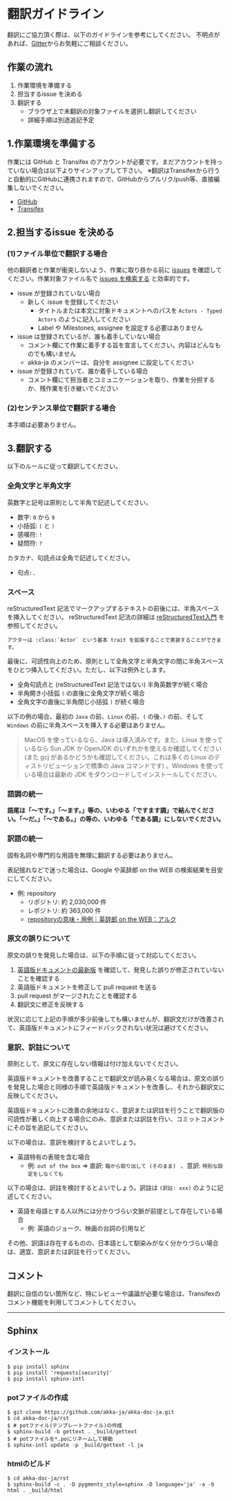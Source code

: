 # 翻訳ガイドライン

翻訳にご協力頂く際は、以下のガイドラインを参考にしてください。
不明点があれば、[Gitter](https://gitter.im/akka-ja/akka-doc-ja)からお気軽にご相談ください。

## 作業の流れ

1. 作業環境を準備する
2. 担当するissue を決める
3. 翻訳する
    * ブラウザ上で未翻訳の対象ファイルを選択し翻訳してください
    * 詳細手順は別途追記予定

## 1.作業環境を準備する

作業には GitHub と Transifex のアカウントが必要です。まだアカウントを持っていない場合は以下よりサインアップして下さい。
※翻訳はTransifexから行うと自動的にGitHubに連携されますので、GitHubからプルリク/push等、直接編集しないでください。
* [GitHub](https://github.com/join) 
* [Transifex](https://www.transifex.com/akka-ja/)

## 2.担当するissue を決める

### (1)ファイル単位で翻訳する場合

他の翻訳者と作業が衝突しないよう、作業に取り掛かる前に [issues](https://github.com/akka-ja/akka-doc-ja/issues) を確認してください。作業対象ファイル名で [issues を検索する](https://help.github.com/articles/searching-issues/) と効率的です。

- issue が登録されていない場合
  - 新しく issue を登録してください
    - タイトルまたは本文に対象ドキュメントへのパスを `Actors - Typed Actors` のように記入してください
    - Label や Milestones, assignee を設定する必要はありません
- issue は登録されているが、誰も着手していない場合
  - コメント欄にて作業に着手する旨を宣言してください。内容はどんなものでも構いません
  - akka-ja のメンバーは、自分を assignee に設定してください
- issue が登録されていて、誰か着手している場合
  - コメント欄にて担当者とコミュニケーションを取り、作業を分担するか、残作業を引き継いでください

### (2)センテンス単位で翻訳する場合

本手順は必要ありません。

## 3.翻訳する

以下のルールに従って翻訳してください。

### 全角文字と半角文字

英数字と記号は原則として半角で記述してください。

- 数字: `0` から `9`
- 小括弧: `(` と `)`
- 感嘆符: `!`
- 疑問符: `?`

カタカナ、句読点は全角で記述してください。

- 句点: `、`

### スペース

reStructuredText 記法でマークアップするテキストの前後には、半角スペースを挿入してください。
reStructuredText 記法の詳細は [reStructuredText入門](http://docs.sphinx-users.jp/rest.html) を参照してください。

```
アクターは :class:`Actor` という基本 trait を拡張することで実装することができます。
```

最後に、可読性向上のため、原則として全角文字と半角文字の間に半角スペースをひとつ挿入してください。ただし、以下は例外とします。

- 全角句読点と (reStructuredText 記法ではない) 半角英数字が続く場合
- 半角開き小括弧 `(` の直後に全角文字が続く場合
- 全角文字の直後に半角閉じ小括弧 `)` が続く場合

以下の例の場合、最初の `Java` の前、`Linux` の前、`(` の後、`)` の前、そして `Windows` の前に半角スペースを挿入する必要はありません。

> MacOS を使っているなら、Java は導入済みです。また、Linux を使っているなら Sun JDK か OpenJDK のいずれかを使えるか確認してください (また gcj があるかどうかも確認してください。これは多くの Linux のディストリビューションで標準の Java コマンドです) 。Windows を使っている場合は最新の JDK をダウンロードしてインストールしてください。


### 語調の統一

**語尾は「〜です。」「〜ます。」等の、いわゆる「ですます調」で結んでください。「〜だ。」「〜である。」の等の、いわゆる「である調」にしないでください。**


### 訳語の統一

固有名詞や専門的な用語を無理に翻訳する必要はありません。

表記揺れなどで迷った場合は、Google や英辞郎 on the WEB の検索結果を目安にしてください。

- 例: repository
  - リポジトリ: 約 2,030,000 件
  - レポジトリ: 約 363,000 件
  - [repositoryの意味・用例｜英辞郎 on the WEB：アルク](http://eow.alc.co.jp/search?q=repository)


### 原文の誤りについて

原文の誤りを発見した場合は、以下の手順に従って対応してください。

1. [英語版ドキュメントの最新版](https://github.com/akka/akka/tree/master/akka-docs) を確認して、発見した誤りが修正されていないことを確認する
2. 英語版ドキュメントを修正して pull request を送る
3. pull request がマージされたことを確認する
4. 翻訳文に修正を反映する

状況に応じて上記の手順が多少前後しても構いませんが、翻訳文だけが改善されて、英語版ドキュメントにフィードバックされない状況は避けてください。


### 意訳、訳註について

原則として、原文に存在しない情報は付け加えないでください。

英語版ドキュメントを改善することで翻訳文が読み易くなる場合は、原文の誤りを発見した場合と同様の手順で英語版ドキュメントを改善し、それから翻訳文に反映してください。

英語版ドキュメントに改善の余地はなく、意訳または訳註を行うことで翻訳版の可読性が著しく向上する場合にのみ、意訳または訳註を行い、コミットコメントにその旨を追記してください。

以下の場合は、意訳を検討するとよいでしょう。
- 英語特有の表現を含む場合
  - 例: `out of the box` => 直訳: `箱から取り出して (そのまま) `  、意訳: `特別な設定をしなくても`

以下の場合は、訳註を検討するとよいでしょう。訳註は `(訳註: xxx)` のように記述してください。
- 英語を母語とする人以外には分かりづらい文脈が前提として存在している場合
  - 例: 英語のジョーク、映画の台詞の引用など

その他、訳語は存在するものの、日本語として馴染みがなく分かりづらい場合は、適宜、意訳または訳註を行ってください。


## コメント

翻訳に自信のない箇所など、特にレビューや議論が必要な場合は、Transifexのコメント機能を利用してコメントしてください。

----

## Sphinx

### インストール
```
$ pip install sphinx
$ pip install 'requests[security]'
$ pip install sphinx-intl
```

### potファイルの作成

```
$ git clone https://github.com/akka-ja/akka-doc-ja.git
$ cd akka-doc-ja/rst
$ # potファイル(テンプレートファイル)の作成
$ sphinx-build -b gettext . _build/gettext
$ # potファイルを*.poにリネームして移動
$ sphinx-intl update -p _build/gettext -l ja
```

### htmlのビルド

```
$ cd akka-doc-ja/rst
$ sphinx-build -c . -D pygments_style=sphinx -D language='ja' -a -b html . _build/html
```

